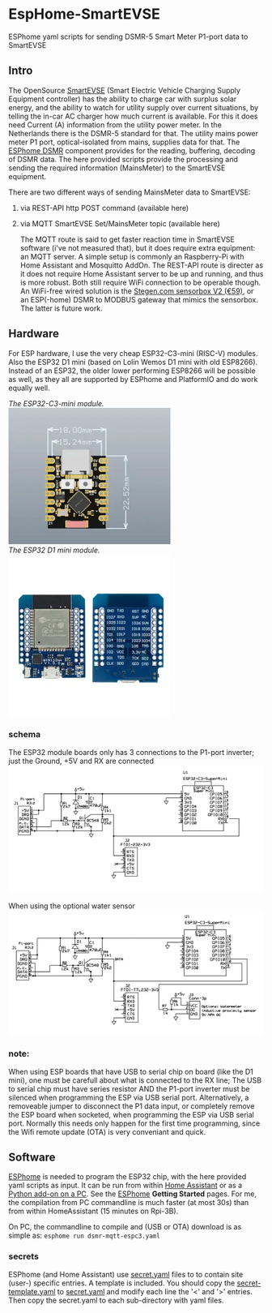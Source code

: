 # EspHome-SmartEVSE
ESPhome yaml scripts for sending DSMR-5 Smart Meter P1-port data to SmartEVSE


## Intro
The OpenSource [SmartEVSE](https://githuhttps://github.com/SmartEVSE/SmartEVSE-3/blob/master/README.md) (Smart Electric Vehicle Charging Supply Equipment controller) has the ability to charge car with surplus solar energy, and the ability to watch for utility supply over current situations, by telling the in-car AC charger how much current is available. For this it does need Current (A) information from the utility power meter. In the Netherlands there is the DSMR-5 standard for that. The utility mains power meter P1 port, optical-isolated from mains, supplies data for that. The [ESPhome DSMR](https://esphome.io/components/sensor/dsmr.html) component provides for the reading, buffering, decoding of DSMR data. The here provided scripts provide the processing and sending the required information (MainsMeter) to the SmartEVSE equipment.

There are two different ways of sending MainsMeter data to SmartEVSE:
1. via REST-API http POST command (available here)
2. via MQTT SmartEVSE Set/MainsMeter topic (available here)

   The MQTT route is said to get faster reaction time in SmartEVSE software (i've not measured that), but it does require extra equipment: an MQTT server. A simple setup is commonly an Raspberry-Pi with Home Assistant and Mosquitto AddOn.
   The REST-API route is directer as it does not require Home Assistant server to be up and running, and thus is more robust.
   Both still require WiFi connection to be operable though.
   An WiFi-free wired solution is the [Stegen.com sensorbox V2 (€59)](https://www.stegen.com/en/ev-products/129-smart-evse-sensorbox-v2.html), or an ESP(-home) DSMR to MODBUS gateway that mimics the sensorbox. The latter is future work.

## Hardware
For ESP hardware, I use the very cheap ESP32-C3-mini (RISC-V) modules. Also the ESP32 D1 mini (based on Lolin Wemos D1 mini with old ESP8266).
Instead of an ESP32, the older lower performing ESP8266 will be possible as well, as they all are supported by ESPhome and PlatformIO and do work equally well.

_The ESP32-C3-mini module._<br>
![ESP32-C3-mini](/images/esp32c3-supermini-pcb.webp)<br>
_The ESP32 D1 mini module._<br>
![ESP32 D1 mini](/images/ESP32-04-D1Mini.webp) 

### schema
The ESP32 module boards only has 3 connections to the P1-port inverter; just the Ground, +5V and RX are connected <br>
![Connection diagram](/images/dsmr-esp32-c3-schema.webp)

When using the optional water sensor<br>
![Connection diagram](/images/dsmr-water-esp32-c3-schema.webp)

### note:
When using ESP boards that have USB to serial chip on board (like the D1 mini), one must be carefull about what is connected to the RX line; The USB to serial chip must have series resistor AND the P1-port inverter must be silenced when programming the ESP via USB serial port. 
Alternatively, a removeable jumper to disconnect the P1 data input, or completely remove the ESP board when socketed, when programming the ESP via USB serial port. Normally this needs only happen for the first time programming, since the Wifi remote update (OTA) is very conveniant and quick.

## Software
[ESPhome](https://esphome.io/) is needed to program the ESP32 chip, with the here provided yaml scripts as input. It can be run from within [Home Assistant](https://esphome.io/guides/getting_started_hassio) or as a [Python add-on on a PC](https://esphome.io/guides/getting_started_command_line). See the [ESPhome](https://esphome.io/) __Getting Started__ pages. For me, the compilation from PC commandline is much faster (at most 30s) than from within HomeAssistant (15 minutes on Rpi-3B).

On PC, the commandline to compile and (USB or OTA) download is as simple as:
  `esphome run dsmr-mqtt-espc3.yaml`

### secrets
ESPhome (and Home Assistant) use [secret.yaml](https://esphome.io/guides/faq.html) files to to contain site (user-) specific entries. A template is included. You should copy the [secret-template.yaml](/secrets-template.yaml) to [secret.yaml](/secrets.yaml) and modify each line the '<' and '>' entries. Then copy the secret.yaml to each sub-directory with yaml files.



